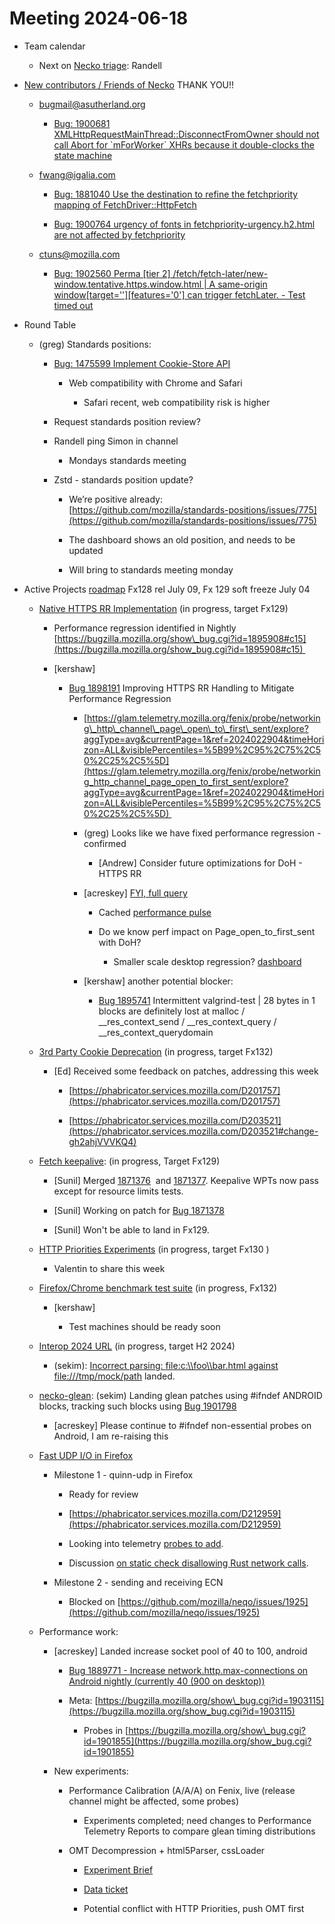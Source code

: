 # Meeting 2024-06-18

-   Team calendar
    

    -   Next on [Necko triage](https://github.com/mozilla-necko/triage-list): Randell
    

  

-   [New contributors / Friends of Necko](https://bugzilla.mozilla.org/buglist.cgi?v2=kershaw%40mozilla.com&f8=assigned_to&v7=nobody%40mozilla.org&o8=equals&n1=1&v6=rjesup%40jesup.org&f9=assigned_to&o9=equals&n3=1&n5=1&n7=1&v1=valentin.gosu%40gmail.com&product=Core&list_id=17030144&query_format=advanced&n2=1&v3=edgul%40mozilla.com&chfield=cf_last_resolved&v5=acreskey%40mozilla.com&n6=1&f4=assigned_to&bug_type=defect&bug_type=enhancement&bug_type=task&o4=equals&component=DOM%3A%20Networking&component=Networking&component=Networking%3A%20Cache&component=Networking%3A%20Cookies&component=Networking%3A%20DNS&component=Networking%3A%20File&component=Networking%3A%20HTTP&component=Networking%3A%20JAR&component=Networking%3A%20Proxy&component=Networking%3A%20WebSockets&o5=equals&f3=assigned_to&f5=assigned_to&bug_status=RESOLVED&bug_status=VERIFIED&bug_status=CLOSED&o3=equals&v4=smayya%40mozilla.com&n9=1&classification=Client%20Software&classification=Developer%20Infrastructure&classification=Components&classification=Server%20Software&classification=Other&resolution=---&resolution=FIXED&resolution=INVALID&resolution=WONTFIX&resolution=INACTIVE&resolution=DUPLICATE&resolution=WORKSFORME&resolution=INCOMPLETE&resolution=SUPPORT&resolution=EXPIRED&resolution=MOVED&f1=assigned_to&o1=equals&n8=1&priority=P1&priority=P2&priority=P3&priority=P4&priority=P5&priority=--&chfieldfrom=2024-05-07&n4=1&v9=sekim%40mozilla.com&f6=assigned_to&o6=equals&o2=equals&f2=assigned_to&v8=wptsync%40mozilla.bugs&o7=equals&f7=assigned_to) THANK YOU!!
    

    -   bugmail@asutherland.org 
    

        -   [Bug: 1900681 XMLHttpRequestMainThread::DisconnectFromOwner should not call Abort for \`mForWorker\` XHRs because it double-clocks the state machine](https://bugzilla.mozilla.org/show_bug.cgi?id=1900681) 
    

    -   fwang@igalia.com 
    

        -   [Bug: 1881040 Use the destination to refine the fetchpriority mapping of FetchDriver::HttpFetch](https://bugzilla.mozilla.org/show_bug.cgi?id=1881040) 
    
        -   [Bug: 1900764 urgency of fonts in fetchpriority-urgency.h2.html are not affected by fetchpriority](https://bugzilla.mozilla.org/show_bug.cgi?id=1900764) 
    

    -   ctuns@mozilla.com
    

        -   [Bug: 1902560 Perma \[tier 2\] /fetch/fetch-later/new-window.tentative.https.window.html | A same-origin window\[target=''\]\[features='0'\] can trigger fetchLater. - Test timed out](https://bugzilla.mozilla.org/show_bug.cgi?id=1902560) 
    

  

-   Round Table
    

    -   (greg) Standards positions:
    

        -   [Bug: 1475599 Implement Cookie-Store API](https://bugzilla.mozilla.org/show_bug.cgi?id=1475599) 
    

            -   Web compatibility with Chrome and Safari
    

                -   Safari recent, web compatibility risk is higher
    

        -   Request standards position review?
    
        -   Randell ping Simon in channel 
    

            -   Mondays standards meeting
    

        -   Zstd - standards position update? 
    

            -   We’re positive already: [https://github.com/mozilla/standards-positions/issues/775](https://github.com/mozilla/standards-positions/issues/775)
    
            -   The dashboard shows an old position, and needs to be updated
    
            -   Will bring to standards meeting monday
    

  

-   Active Projects [roadmap](https://mozilla-hub.atlassian.net/jira/plans/71/scenarios/71?vid=300#plan/backlog) Fx128 rel July 09, Fx 129 soft freeze July 04 
    

    -   [Native HTTPS RR Implementation](https://mozilla-hub.atlassian.net/browse/FFXP-2553) (in progress, target Fx129)
    

        -   Performance regression identified in Nightly [https://bugzilla.mozilla.org/show\_bug.cgi?id=1895908#c15](https://bugzilla.mozilla.org/show_bug.cgi?id=1895908#c15) 
    
        -   \[kershaw\]
    

            -   [Bug 1898191](https://bugzilla.mozilla.org/show_bug.cgi?id=1898191) Improving HTTPS RR Handling to Mitigate Performance Regression
    

                -   [https://glam.telemetry.mozilla.org/fenix/probe/networking\_http\_channel\_page\_open\_to\_first\_sent/explore?aggType=avg&currentPage=1&ref=2024022904&timeHorizon=ALL&visiblePercentiles=%5B99%2C95%2C75%2C50%2C25%2C5%5D](https://glam.telemetry.mozilla.org/fenix/probe/networking_http_channel_page_open_to_first_sent/explore?aggType=avg&currentPage=1&ref=2024022904&timeHorizon=ALL&visiblePercentiles=%5B99%2C95%2C75%2C50%2C25%2C5%5D) 
    
                -   (greg) Looks like we have fixed performance regression - confirmed
    

                    -   \[Andrew\] Consider future optimizations for DoH - HTTPS RR
    

                -   \[acreskey\] [FYI, full query](https://sql.telemetry.mozilla.org/queries/100659/source?p_channel=nightly&p_days=120&p_group_by=build_date&p_minimum_entries_for_build_id=50000&p_probe=networking_http_channel_page_open_to_first_sent&p_product=fenix#248095)
    

                    -   Cached [performance pulse](https://sql.telemetry.mozilla.org/dashboard/network-performance-pulse?p_channel=nightly&p_days=120&p_group_by=build_date&p_minimum_entries_for_build_id=50000&p_product=fenix&p_w69258_product=fenix&p_w69259_product=fenix&p_w69260_product=fenix&p_w69261_product=fenix&p_w69262_product=fenix&p_w69270_product=fenix&p_w69272_product=fenix&p_w69274_product=fenix&p_w69276_product=fenix)
    
                    -   Do we know perf impact on Page\_open\_to\_first\_sent with DoH?
    

                        -   Smaller scale desktop regression? [dashboard](https://sql.telemetry.mozilla.org/dashboard/network-performance-pulse?p_channel=nightly&p_days=120&p_group_by=build_date&p_minimum_entries_for_build_id=50000&p_product=firefox_desktop&p_w69258_product=fenix&p_w69259_product=fenix&p_w69260_product=fenix&p_w69261_product=fenix&p_w69262_product=fenix&p_w69270_product=fenix&p_w69272_product=fenix&p_w69274_product=fenix&p_w69276_product=fenix)
    

                -   \[kershaw\] another potential blocker:
    

                    -   [Bug 1895741](https://bugzilla.mozilla.org/show_bug.cgi?id=1895741) Intermittent valgrind-test | 28 bytes in 1 blocks are definitely lost at malloc / \_\_res\_context\_send / \_\_res\_context\_query / \_\_res\_context\_querydomain
    

    -   [3rd Party Cookie Deprecation](https://mozilla-hub.atlassian.net/browse/FFXP-2237) (in progress, target Fx132)
    

        -   \[Ed\] Received some feedback on patches, addressing this week
    

            -   [https://phabricator.services.mozilla.com/D201757](https://phabricator.services.mozilla.com/D201757)
    
            -   [https://phabricator.services.mozilla.com/D203521](https://phabricator.services.mozilla.com/D203521#change-gh2ahjVVVKQ4)
    

    -   [Fetch keepalive](https://mozilla-hub.atlassian.net/browse/FFXP-2596): (in progress, Target Fx129) 
    

        -   \[Sunil\] Merged [1871376](https://bugzilla.mozilla.org/show_bug.cgi?id=1871376)  and [1871377](https://bugzilla.mozilla.org/show_bug.cgi?id=1871377). Keepalive WPTs now pass except for resource limits tests.
    
        -   \[Sunil\] Working on patch for [Bug 1871378](https://bugzilla.mozilla.org/show_bug.cgi?id=1871378) 
    
        -   \[Sunil\] Won't be able to land in Fx129.
    

    -   [HTTP Priorities Experiments](https://mozilla-hub.atlassian.net/browse/FFXP-2070) (in progress, target Fx130 )
    

        -   Valentin to share this week 
    

    -   [Firefox/Chrome benchmark test suite](https://mozilla-hub.atlassian.net/browse/FFXP-2784) (in progress, Fx132)
    

        -   \[kershaw\]
    

            -   Test machines should be ready soon
    

    -   [Interop 2024 URL](https://mozilla-hub.atlassian.net/browse/FFXP-2202) (in progress, target H2 2024)
    

        -   (sekim): [Incorrect parsing: <file:c:\\foo\\bar.html> against <file:///tmp/mock/path>](https://bugzilla.mozilla.org/show_bug.cgi?id=1873976) landed.
    

    -   [necko-glean](https://bugzilla.mozilla.org/show_bug.cgi?id=1854569): (sekim) Landing glean patches using #ifndef ANDROID blocks, tracking such blocks using [Bug 1901798](https://bugzilla.mozilla.org/show_bug.cgi?id=1901798)  
    

        -   \[acreskey\] Please continue to #ifndef non-essential probes on Android, I am re-raising this
    

    -   [Fast UDP I/O in Firefox](https://docs.google.com/document/d/1LNnw4J7N-mckVzRg3OEqmOEDMRYrhqKliTHOyuh7tBQ/edit)
    

        -   Milestone 1 - quinn-udp in Firefox
    

            -   Ready for review
    
            -   [https://phabricator.services.mozilla.com/D212959](https://phabricator.services.mozilla.com/D212959)
    
            -   Looking into telemetry [probes to add](https://matrix.to/#/!OYZMPVBAZnIpKdnqHG:mozilla.org/$AEGslhqG5cYROt6KpbYPPJyfGyvC49vM6N1gMDUr8Vg?via=mozilla.org&via=matrix.org&via=seirdy.one).
    
            -   Discussion [on static check disallowing Rust network calls](https://matrix.to/#/!OYZMPVBAZnIpKdnqHG:mozilla.org/$0EuHbvyZErgs3GPfV-lIvawTSnowMwJiiS-V6KN6Pl0?via=mozilla.org&via=matrix.org&via=seirdy.one).
    

        -   Milestone 2 - sending and receiving ECN
    

            -   Blocked on [https://github.com/mozilla/neqo/issues/1925](https://github.com/mozilla/neqo/issues/1925)
    

    -   Performance work: 
    

        -   \[acreskey\] Landed increase socket pool of 40 to 100, android
    

            -   [Bug 1889771 - Increase network.http.max-connections on Android nightly (currently 40 (900 on desktop))](https://bugzilla.mozilla.org/show_bug.cgi?id=1889771)
    
            -   Meta: [https://bugzilla.mozilla.org/show\_bug.cgi?id=1903115](https://bugzilla.mozilla.org/show_bug.cgi?id=1903115)
    

                -   Probes in [https://bugzilla.mozilla.org/show\_bug.cgi?id=1901855](https://bugzilla.mozilla.org/show_bug.cgi?id=1901855)
    

        -   New experiments:
    

            -   Performance Calibration (A/A/A) on Fenix, live (release channel might be affected, some probes)
    

                -   Experiments completed; need changes to Performance Telemetry Reports to compare glean timing distributions
    

            -   OMT Decompression + html5Parser, cssLoader 
    

                -   [Experiment Brief](https://mozilla.slack.com/files/U03RSFZQZQA/F075Y7PQE2K/experiment_brief_-_omt_decompression_experiement)
    
                -   [Data ticket](https://mozilla-hub.atlassian.net/browse/DO-1698)
    
                -   Potential conflict with HTTP Priorities, push OMT first
